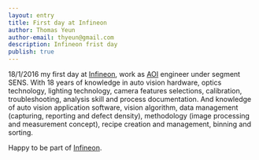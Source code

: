 ```yaml
---
layout: entry
title: First day at Infineon
author: Thomas Yeun
author-email: thyeun@gmail.com
description: Infineon frist day
publish: true
---
```



18/1/2016 my first day at [Infineon], work as [AOI] engineer under segment SENS. With 18 years of knowledge in auto vision hardware, optics technology, lighting technology, camera features selections, calibration, troubleshooting, analysis skill and process documentation. And knowledge of auto vision application software, vision algorithm, data management (capturing, reporting and defect density), methodology (image processing and measurement concept), recipe creation and management, binning and sorting. 

Happy to be part of [Infineon].

[Infineon]: http://www.infineon.com/
[AOI]: https://en.wikipedia.org/wiki/Automated_optical_inspection






